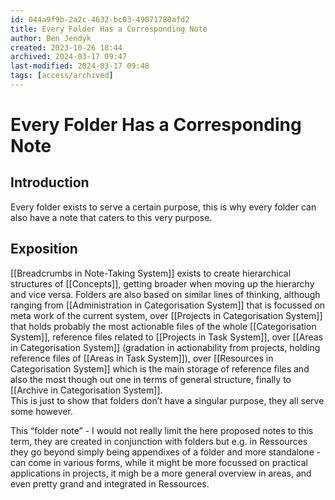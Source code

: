 ```yaml
---
id: 044a9f9b-2a2c-4632-bc03-49071780afd2
title: Every Folder Has a Corresponding Note
author: Ben Jendyk
created: 2023-10-26 18:44
archived: 2024-03-17 09:47
last-modified: 2024-03-17 09:48
tags: [access/archived]
---
```


# Every Folder Has a Corresponding Note

## Introduction

Every folder exists to serve a certain purpose, this is why every folder can also have a note that caters to this very purpose. 

## Exposition

[[Breadcrumbs in Note-Taking System]] exists to create hierarchical structures of [[Concepts]], getting broader when moving up the hierarchy and vice versa. Folders are also based on similar lines of thinking, although ranging from [[Administration in Categorisation System]] that is focussed on meta work of the current system, over [[Projects in Categorisation System]] that holds probably the most actionable files of the whole [[Categorisation System]], reference files related to [[Projects in Task System]], over [[Areas in Categorisation System]] (gradation in actionability from projects, holding reference files of [[Areas in Task System]]), over [[Resources in Categorisation System]] which is the main storage of reference files and also the most though out one in terms of general structure, finally to [[Archive in Categorisation System]].  
This is just to show that folders don’t have a singular purpose, they all serve some however. 

This “folder note” - I would not really limit the here proposed notes to this term, they are created in conjunction with folders but e.g. in Ressources they go beyond simply being appendixes of a folder and more standalone - can come in various forms, while it might be more focussed on practical applications in projects, it migh be a more general overview in areas, and even pretty grand and integrated in Ressources.
